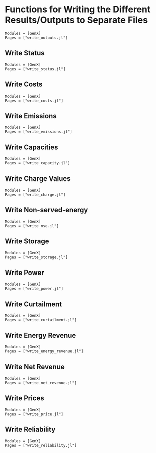 # Functions for Writing the Different Results/Outputs to Separate Files
```@autodocs
Modules = [GenX]
Pages = ["write_outputs.jl"]
```

## Write Status
```@autodocs
Modules = [GenX]
Pages = ["write_status.jl"]
```

## Write Costs
```@autodocs
Modules = [GenX]
Pages = ["write_costs.jl"]
```

## Write Emissions
```@autodocs
Modules = [GenX]
Pages = ["write_emissions.jl"]
```

## Write Capacities
```@autodocs
Modules = [GenX]
Pages = ["write_capacity.jl"]
```

## Write Charge Values
```@autodocs
Modules = [GenX]
Pages = ["write_charge.jl"]
```

## Write Non-served-energy
```@autodocs
Modules = [GenX]
Pages = ["write_nse.jl"]
```

## Write Storage
```@autodocs
Modules = [GenX]
Pages = ["write_storage.jl"]
```

## Write Power
```@autodocs
Modules = [GenX]
Pages = ["write_power.jl"]
```

## Write Curtailment
```@autodocs
Modules = [GenX]
Pages = ["write_curtailment.jl"]
```

## Write Energy Revenue
```@autodocs
Modules = [GenX]
Pages = ["write_energy_revenue.jl"]
```

## Write Net Revenue
```@autodocs
Modules = [GenX]
Pages = ["write_net_revenue.jl"]
```

## Write Prices
```@autodocs
Modules = [GenX]
Pages = ["write_price.jl"]
```

## Write Reliability
```@autodocs
Modules = [GenX]
Pages = ["write_reliability.jl"]
```
